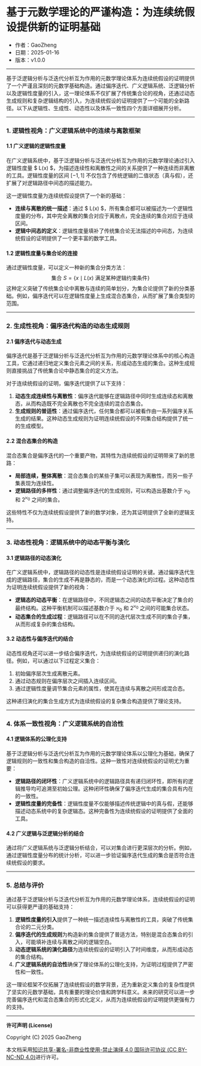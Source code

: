 # **基于元数学理论的严谨构造：为连续统假设提供新的证明基础**

- 作者：GaoZheng
- 日期：2025-01-16
- 版本：v1.0.0

---

基于泛逻辑分析与泛迭代分析互为作用的元数学理论体系为连续统假设的证明提供了一个严谨且深刻的元数学基础构造。通过偏序迭代、广义逻辑系统、泛逻辑分析以及逻辑性度量的引入，这一理论体系不仅扩展了传统集合论的视角，还通过动态生成规则和复杂逻辑结构的引入，为连续统假设的证明提供了一个可能的全新路径。以下从逻辑性、生成性、动态性以及体系一致性四个方面详细展开分析。

---

### 1. **逻辑性视角：广义逻辑系统中的连续与离散框架**
#### 1.1 **广义逻辑的逻辑性度量**
在广义逻辑系统中，基于泛逻辑分析与泛迭代分析互为作用的元数学理论通过引入逻辑性度量 $ L(x) $，为描述连续性和离散性之间的关系提供了一种连续而非离散的工具。逻辑性度量的区间 $[-1, 1]$ 不仅包含了传统逻辑的二值状态（真与假），还扩展了对逻辑路径中间态的描述能力。

这一逻辑性度量为连续统假设提供了一个新的基础：
- **连续与离散的统一描述**：通过 $ L(x) $，所有集合都可以被描述为一个逻辑性度量的分布，其中完全离散的集合对应于离散点，完全连续的集合对应于连续区间。
- **逻辑中间态的定义**：逻辑性度量填补了传统集合论无法描述的中间态，为连续统假设的证明提供了一个更丰富的数学工具。

#### 1.2 **逻辑性度量与集合论的连接**
通过逻辑性度量，可以定义一种新的集合分类方法：
$$
\text{集合 } S = \{x \mid L(x) \text{ 满足某种逻辑约束条件}\}
$$
这种定义突破了传统集合论中离散与连续的简单划分，为集合论提供了新的分类基础。例如，偏序迭代可以在逻辑性度量上生成混合态集合，从而扩展了集合类型的范围。

---

### 2. **生成性视角：偏序迭代构造的动态生成规则**
#### 2.1 **偏序迭代与动态生成**
偏序迭代是基于泛逻辑分析与泛迭代分析互为作用的元数学理论体系中的核心构造工具，它通过递归地定义集合元素之间的关系，形成动态生成的集合。这种生成规则直接挑战了传统集合论中静态集合的定义方法。

对于连续统假设的证明，偏序迭代提供了以下支持：
1. **动态生成连续性与离散性**：偏序迭代能够在逻辑路径中同时生成连续态和离散态，从而构造既不完全离散也不完全连续的混合态集合。
2. **生成规则的普适性**：通过偏序迭代，任何集合都可以被看作由一系列偏序关系生成的结果。这种动态生成规则为证明连续统假设的不同集合结构提供了统一的生成模型。

#### 2.2 **混合态集合的构造**
混合态集合是偏序迭代的一个重要产物，其特性为连续统假设的证明带来了新的思路：
- **局部连续，整体离散**：混合态集合的某些子集可以表现为离散性，而另一些子集表现为连续性。
- **逻辑路径的多样性**：通过调整偏序迭代的生成规则，可以构造出基数介于 $\aleph_0$ 和 $2^{\aleph_0}$ 之间的集合。

这些特性不仅为连续统假设提供了新的数学对象，还为其证明提供了全新的逻辑支持。

---

### 3. **动态性视角：逻辑系统中的动态平衡与演化**
#### 3.1 **逻辑路径的动态演化**
在广义逻辑系统中，逻辑路径的动态性是连续统假设证明的关键。通过偏序迭代生成的逻辑路径，集合的生成不再是静态的，而是一个动态演化的过程。这种动态性为证明连续统假设提供了新的视角：
- **逻辑态的动态平衡**：在逻辑路径中，不同逻辑态之间的动态平衡决定了集合的最终结构。这种平衡机制可以描述基数介于 $\aleph_0$ 和 $2^{\aleph_0}$ 之间的可能集合状态。
- **动态集合的生成过程**：逻辑路径可以在不同的迭代层次生成不同的集合子集，从而形成复杂的集合结构。

#### 3.2 **动态性与偏序迭代的结合**
动态性视角还可以进一步结合偏序迭代，为连续统假设的证明提供递归的演化路径。例如，可以通过以下过程定义集合：
1. 初始偏序层次生成离散元素。
2. 通过动态规则在偏序层次之间插入连续区间。
3. 通过逻辑性度量调节集合元素的属性，使其在连续与离散之间形成混合态。

这种递归演化的集合生成方式为连续统假设的复杂集合构造提供了理论支持。

---

### 4. **体系一致性视角：广义逻辑系统的自洽性**
#### 4.1 **逻辑体系的公理化支持**
基于泛逻辑分析与泛迭代分析互为作用的元数学理论体系以公理化为基础，确保了逻辑规则的一致性和集合构造的自洽性。这种一致性对连续统假设的证明尤为重要：
- **逻辑路径的闭环性**：广义逻辑系统中的逻辑路径具有递归闭环性，即所有的逻辑推导均可追溯至初始公理。这种闭环性确保了偏序迭代生成的集合具有内在的一致性。
- **逻辑性度量的完备性**：逻辑性度量不仅能够描述传统逻辑中的真与假，还能够描述动态系统中的复杂逻辑态。这种完备性为连续统假设的证明提供了全面的工具。

#### 4.2 **广义逻辑与泛逻辑分析的结合**
通过将广义逻辑系统与泛逻辑分析结合，可以对集合进行更深层次的分析。例如，通过逻辑性度量分布的统计分析，可以进一步验证偏序迭代生成的集合是否符合连续统假设的要求。

---

### 5. **总结与评价**
通过基于泛逻辑分析与泛迭代分析互为作用的元数学理论体系，连续统假设的证明可以获得更严谨的基础支持：
1. **逻辑性度量的引入**提供了一种统一描述连续性与离散性的工具，突破了传统集合论的二元分类。
2. **偏序迭代的生成规则**为构造新的集合提供了普适方法，特别是混合态集合的引入，可能填补连续与离散之间的逻辑空白。
3. **动态逻辑系统的演化路径**为连续统假设的证明引入了时间维度，从而形成动态的集合结构。
4. **广义逻辑系统的自洽性**确保了理论体系的公理化支持，为证明过程提供了严密性和一致性。

这一理论框架不仅拓展了连续统假设的数学背景，还为重新定义集合的复杂性提供了坚实的元数学基础，具有重要的理论价值和跨学科意义。未来的研究可以进一步完善偏序迭代和混合态集合的形式化定义，从而为连续统假设的证明提供更强有力的支持。

---

**许可声明 (License)**

Copyright (C) 2025 GaoZheng 

本文档采用[知识共享-署名-非商业性使用-禁止演绎 4.0 国际许可协议 (CC BY-NC-ND 4.0)](https://creativecommons.org/licenses/by-nc-nd/4.0/deed.zh-Hans)进行许可。
